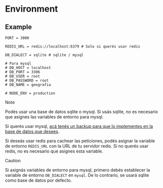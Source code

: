 # Environment

## Example

```plaintext
PORT = 3000

REDIS_URL = redis://localhost:6379 # Solo si querés usar redis

DB_DIALECT = sqlite # sqlite / mysql

# Para mysql
# DB_HOST = localhost
# DB_PORT = 3306
# DB_USER = root
# DB_PASSWORD = root
# DB_NAME = geografia

# NODE_ENV = production
```

> [!NOTE]
> Podés usar una base de datos sqlite o mysql. Si usás sqlite, no es necesario que asignes las variables de entorno para mysql.
>
> Si querés usar mysql, [acá tenés un backup para que lo implementes en la base de datos que desees](../database/mysqlScript.sql).
>
> Si deseás usar redis para cachear las peticiones, podés asignar la variable de entorno `REDIS_URL` con la URL de tu servidor redis. Si no querés usar redis, no es necesario que asignes esta variable.

> [!CAUTION]
> Si asignás variables de entorno para mysql, primero debés establecer la variable de entorno `DB_DIALECT` en `mysql`. De lo contrario, se usará sqlite como base de datos por defecto.
